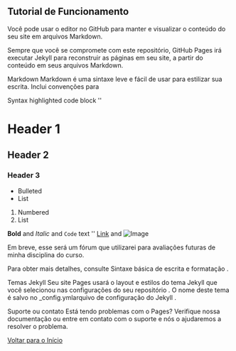 ## Tutorial de Funcionamento

Você pode usar o editor no GitHub para manter e visualizar o conteúdo do seu site em arquivos Markdown.

Sempre que você se compromete com este repositório, GitHub Pages irá executar Jekyll para reconstruir as páginas em seu site, a partir do conteúdo em seus arquivos Markdown.

Markdown
Markdown é uma sintaxe leve e fácil de usar para estilizar sua escrita. Inclui convenções para

Syntax highlighted code block
''
# Header 1
## Header 2
### Header 3

- Bulleted
- List

1. Numbered
2. List

**Bold** and _Italic_ and `Code` text
''
[Link](url) and ![Image](src)


Em breve, esse será um fórum que utilizarei para avaliações futuras de minha disciplina do curso.

Para obter mais detalhes, consulte Sintaxe básica de escrita e formatação .

Temas Jekyll
Seu site Pages usará o layout e estilos do tema Jekyll que você selecionou nas configurações do seu repositório . O nome deste tema é salvo no _config.ymlarquivo de configuração do Jekyll .

Suporte ou contato
Está tendo problemas com o Pages? Verifique nossa documentação ou entre em contato com o suporte e nós o ajudaremos a resolver o problema.

<a href="https://homura-san.github.io/Forum-de-Duvidas/">Voltar para o Início</a>
